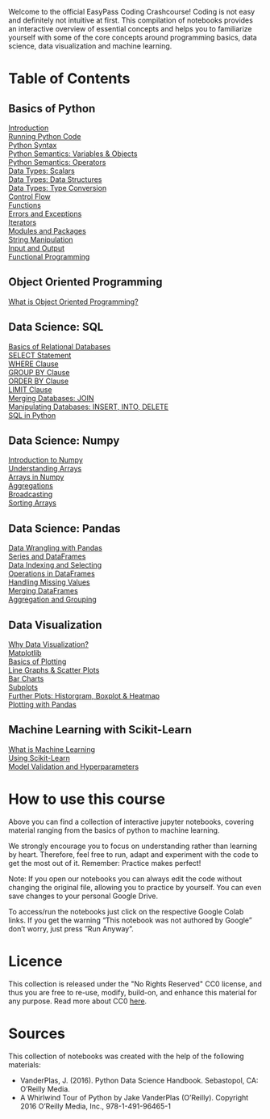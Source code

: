 Welcome to the official EasyPass Coding Crashcourse! Coding is not easy and definitely not intuitive at first. This compilation of notebooks provides an interactive overview of essential concepts and helps you to familiarize yourself with some of the core concepts around programming basics, data science, data visualization and machine learning.

# Table of Contents
## Basics of Python
[Introduction](https://wahlerp.github.io/01_01_Introduction.html)<br>
[Running Python Code](https://wahlerp.github.io/01_02_Running_Python_Code.html)<br>
[Python Syntax](https://wahlerp.github.io/01_03_Basic_Python_Syntax.html)<br>
[Python Semantics: Variables & Objects](https://wahlerp.github.io/01_04_Basic_Semantics_Variables.html)<br>
[Python Semantics: Operators](https://wahlerp.github.io/01_05_Basic_Semantics_Operators.html)<br>
[Data Types: Scalars](https://wahlerp.github.io/01_06_Built_In_Data_Types_Scalars.html)<br>
[Data Types: Data Structures](https://wahlerp.github.io/01_07_Built_In_Data_Types_Data_Structures.html)<br>
[Data Types: Type Conversion](https://wahlerp.github.io/01_08_Built_In_Data_Types_Type_Conversion.html)<br>
[Control Flow](https://wahlerp.github.io/01_09_Control_flow_Statements.html)<br>
[Functions](https://wahlerp.github.io/01_10_Functions.html)<br>
[Errors and Exceptions](https://wahlerp.github.io/01_11_Errors_and_Exceptions.html)<br>
[Iterators](https://wahlerp.github.io/01_12_Iterators.html)<br>
[Modules and Packages](https://wahlerp.github.io/01_13_Modules_and_Packages.html)<br>
[String Manipulation](https://wahlerp.github.io/01_14_String_Manipulation.html)<br>
[Input and Output](https://wahlerp.github.io/01_15_Input_and_Output.html)<br>
[Functional Programming](https://wahlerp.github.io/01_16_Functional_Programming.html)<br>

## Object Oriented Programming
[What is Object Oriented Programming?](https://wahlerp.github.io/02_01_What_is_OOP.html)<br>

## Data Science: SQL
[Basics of Relational Databases](https://wahlerp.github.io/03_01_SQL_Basics.html)<br>
[SELECT Statement](https://wahlerp.github.io/03_02_SQL_Select.html)<br>
[WHERE Clause](https://wahlerp.github.io/03_03_Where_Clause.html)<br>
[GROUP BY Clause](https://wahlerp.github.io/03_04_GroupBy_Clause.html)<br>
[ORDER BY Clause](https://wahlerp.github.io/03_05_Order_By_Clause.html)<br>
[LIMIT Clause](https://wahlerp.github.io/03_06_Limit_Clause.html)<br>
[Merging Databases: JOIN](https://wahlerp.github.io/03_07_Merging_Databases.html)<br>
[Manipulating Databases: INSERT, INTO, DELETE](https://wahlerp.github.io/03_08_Manipulating_Databases.html)<br>
[SQL in Python](https://wahlerp.github.io/03_09_SQL_in_Python.html)<br>

## Data Science: Numpy
[Introduction to Numpy](https://wahlerp.github.io/04_01_Introduction_to_Numpy.html)<br>
[Understanding Arrays](https://wahlerp.github.io/04_02_Understanding_Arrays.html)<br>
[Arrays in Numpy](https://wahlerp.github.io/04_03_Arrays__in_Numpy.html)<br>
[Aggregations](https://wahlerp.github.io/04_04_Aggregations.html)<br>
[Broadcasting](https://wahlerp.github.io/04_05_Broadcasting.html)<br>
[Sorting Arrays](https://wahlerp.github.io/04_06_Sorting_Arrays.html)<br>

## Data Science: Pandas
[Data Wrangling with Pandas](https://wahlerp.github.io/05_01_Data_Wrangling_With_Pandas.html)<br>
[Series and DataFrames](https://wahlerp.github.io/05_02_Introduction_to_Series_and_DataFrames.html)<br>
[Data Indexing and Selecting](https://wahlerp.github.io/05_03_Data_Indexing_and_Selecting.html)<br>
[Operations in DataFrames](https://wahlerp.github.io/05_04_Operations_in_Dataframes.html)<br>
[Handling Missing Values](https://wahlerp.github.io/05_05_Handling_Missing_Values.html)<br>
[Merging DataFrames](https://wahlerp.github.io/05_06_Merging_DataFrames.html)<br>
[Aggregation and Grouping](https://wahlerp.github.io/05_07_Aggregation_and_Grouping.html)<br>

## Data Visualization
[Why Data Visualization?](https://wahlerp.github.io/06_01_Data_Visualization.html)<br>
[Matplotlib](https://wahlerp.github.io/06_02_Matplotlib.html)<br>
[Basics of Plotting](https://wahlerp.github.io/06_03_Basics_of_Plotting.html)<br>
[Line Graphs & Scatter Plots](https://wahlerp.github.io/06_04_Line_Scatter_Plots.html)<br>
[Bar Charts](https://wahlerp.github.io/06_05_Bar_Charts.html)<br>
[Subplots](https://wahlerp.github.io/06_06_Subplots.html)<br>
[Further Plots: Historgram, Boxplot & Heatmap](https://wahlerp.github.io/06_07_Historgrams_Boxplot_Heatmap.html)<br>
[Plotting with Pandas](https://wahlerp.github.io/06_08_Plotting_with_Pandas.html)<br>

## Machine Learning with Scikit-Learn
[What is Machine Learning](https://wahlerp.github.io/07_01_Machine_Learning.html)<br>
[Using Scikit-Learn](https://wahlerp.github.io/07_02_MachineLearning_Scikit_Learnt.html)<br>
[Model Validation and Hyperparameters](https://wahlerp.github.io/07_03_Model_Validation.html)<br>

# How to use this course
Above you can find a collection of interactive jupyter notebooks, covering material ranging from the basics of python to machine learning.

We strongly encourage you to focus on understanding rather than learning by heart. Therefore, feel free to run, adapt and experiment with the code to get the most out of it. Remember: Practice makes perfect!

Note: If you open our notebooks you can always edit the code without changing the original file, allowing you to practice by yourself. You can even save changes to your personal Google Drive.

To access/run the notebooks just click on the respective Google Colab links. If you get the warning “This notebook was not authored by Google” don’t worry, just press “Run Anyway”.

# Licence
This collection is released under the "No Rights Reserved" CC0 license, and thus you are free to re-use, modify, build-on, and enhance this material for any purpose. Read more about CC0 [here](https://creativecommons.org/share-your-work/public-domain/cc0/).

# Sources
This collection of notebooks was created with the help of the following materials:

- VanderPlas, J. (2016). Python Data Science Handbook. Sebastopol, CA: O’Reilly Media.
- A Whirlwind Tour of Python by Jake VanderPlas (O’Reilly). Copyright 2016 O’Reilly Media, Inc., 978-1-491-96465-1
